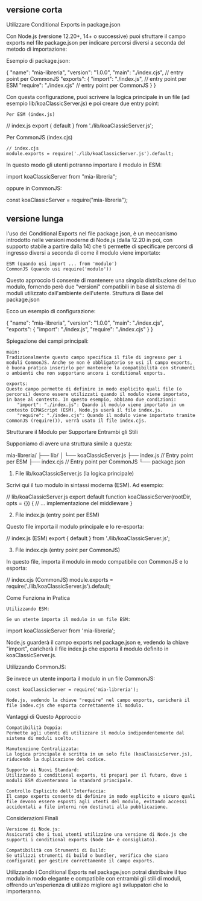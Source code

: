 
## versione corta
 Utilizzare Conditional Exports in package.json

Con Node.js (versione 12.20+, 14+ o successive) puoi sfruttare il campo exports nel file package.json per indicare percorsi diversi a seconda del metodo di importazione:

Esempio di package.json:

{
  "name": "mia-libreria",
  "version": "1.0.0",
  "main": "./index.cjs",            // entry point per CommonJS
  "exports": {
    "import": "./index.js",         // entry point per ESM
    "require": "./index.cjs"        // entry point per CommonJS
  }
}

Con questa configurazione, puoi scrivere la logica principale in un file (ad esempio lib/koaClassicServer.js) e poi creare due entry point:

    Per ESM (index.js)

// index.js
export { default } from './lib/koaClassicServer.js';

Per CommonJS (index.cjs)

    // index.cjs
    module.exports = require('./lib/koaClassicServer.js').default;

In questo modo gli utenti potranno importare il modulo in ESM:

import koaClassicServer from "mia-libreria";

oppure in CommonJS:

const koaClassicServer = require("mia-libreria");



## versione lunga

 l'uso dei Conditional Exports nel file package.json, è un meccanismo introdotto nelle versioni moderne di Node.js (dalla 12.20 in poi, con supporto stabile a partire dalla 14) che ti permette di specificare percorsi di ingresso diversi a seconda di come il modulo viene importato:

    ESM (quando usi import ... from 'modulo')
    CommonJS (quando usi require('modulo'))

Questo approccio ti consente di mantenere una singola distribuzione del tuo modulo, fornendo però due "versioni" compatibili in base al sistema di moduli utilizzato dall'ambiente dell'utente.
Struttura di Base del package.json

Ecco un esempio di configurazione:

{
  "name": "mia-libreria",
  "version": "1.0.0",
  "main": "./index.cjs",            
  "exports": {
    "import": "./index.js",
    "require": "./index.cjs"
  }
}

Spiegazione dei campi principali:

    main:
    Tradizionalmente questo campo specifica il file di ingresso per i moduli CommonJS. Anche se non è obbligatorio se usi il campo exports, è buona pratica inserirlo per mantenere la compatibilità con strumenti o ambienti che non supportano ancora i conditional exports.

    exports:
    Questo campo permette di definire in modo esplicito quali file (o percorsi) devono essere utilizzati quando il modulo viene importato, in base al contesto. In questo esempio, abbiamo due condizioni:
        "import": "./index.js": Quando il modulo viene importato in un contesto ECMAScript (ESM), Node.js userà il file index.js.
        "require": "./index.cjs": Quando il modulo viene importato tramite CommonJS (require()), verrà usato il file index.cjs.

Strutturare il Modulo per Supportare Entrambi gli Stili

Supponiamo di avere una struttura simile a questa:

mia-libreria/
├── lib/
│   └── koaClassicServer.js
├── index.js      // Entry point per ESM
├── index.cjs     // Entry point per CommonJS
└── package.json

1. File lib/koaClassicServer.js (la logica principale)

Scrivi qui il tuo modulo in sintassi moderna (ESM). Ad esempio:

// lib/koaClassicServer.js
export default function koaClassicServer(rootDir, opts = {}) {
  // ... implementazione del middleware
}

2. File index.js (entry point per ESM)

Questo file importa il modulo principale e lo re-esporta:

// index.js (ESM)
export { default } from './lib/koaClassicServer.js';

3. File index.cjs (entry point per CommonJS)

In questo file, importa il modulo in modo compatibile con CommonJS e lo esporta:

// index.cjs (CommonJS)
module.exports = require('./lib/koaClassicServer.js').default;

Come Funziona in Pratica

    Utilizzando ESM:

    Se un utente importa il modulo in un file ESM:

import koaClassicServer from 'mia-libreria';

Node.js guarderà il campo exports nel package.json e, vedendo la chiave "import", caricherà il file index.js che esporta il modulo definito in koaClassicServer.js.

Utilizzando CommonJS:

Se invece un utente importa il modulo in un file CommonJS:

    const koaClassicServer = require('mia-libreria');

    Node.js, vedendo la chiave "require" nel campo exports, caricherà il file index.cjs che esporta correttamente il modulo.

Vantaggi di Questo Approccio

    Compatibilità Doppia:
    Permette agli utenti di utilizzare il modulo indipendentemente dal sistema di moduli scelto.

    Manutenzione Centralizzata:
    La logica principale è scritta in un solo file (koaClassicServer.js), riducendo la duplicazione del codice.

    Supporto ai Nuovi Standard:
    Utilizzando i conditional exports, ti prepari per il futuro, dove i moduli ESM diventeranno lo standard principale.

    Controllo Esplicito dell'Interfaccia:
    Il campo exports consente di definire in modo esplicito e sicuro quali file devono essere esposti agli utenti del modulo, evitando accessi accidentali a file interni non destinati alla pubblicazione.

Considerazioni Finali

    Versione di Node.js:
    Assicurati che i tuoi utenti utilizzino una versione di Node.js che supporti i conditional exports (Node 14+ è consigliato).

    Compatibilità con Strumenti di Build:
    Se utilizzi strumenti di build o bundler, verifica che siano configurati per gestire correttamente il campo exports.

Utilizzando i Conditional Exports nel package.json potrai distribuire il tuo modulo in modo elegante e compatibile con entrambi gli stili di moduli, offrendo un'esperienza di utilizzo migliore agli sviluppatori che lo importeranno.

